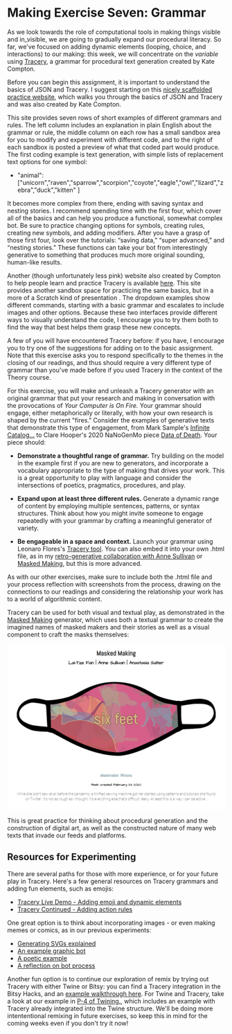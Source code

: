 # Making Exercise Seven: Grammar

As we look towards the role of computational tools in making things visible and in_visible, we are going to gradually expand our procedural literacy. So far, we've focused on adding dynamic elements (looping, choice, and interactions) to our making: this week, we will concentrate on the *variable* using [Tracery](https://tracery.io/), a grammar for procedural text generation created by Kate Compton.

Before you can begin this assignment, it is important to understand the basics of JSON and Tracery. I suggest starting on this [nicely scaffolded practice website](http://www.crystalcodepalace.com/traceryTut.html), which walks you through the basics of JSON and Tracery and was also created by Kate Compton.
 
This site provides seven rows of short examples of different grammars and rules. The left column includes an explanation in plain English about the grammar or rule, the middle column on each row has a small sandbox area for you to modify and experiment with different code, and to the right of each sandbox is posted a preview of what that coded part would produce. The first coding example is text generation, with simple lists of replacement text options for one symbol: 

- "animal": ["unicorn","raven","sparrow","scorpion","coyote","eagle","owl","lizard","zebra","duck","kitten"
] 

It becomes more complex from there, ending with saving syntax and nesting stories. I recommend spending time with the first four, which cover all of the basics and can help you produce a functional, somewhat complex bot. Be sure to practice changing options for symbols, creating rules, creating new symbols, and adding modifiers. After you have a grasp of those first four, look over the tutorials: “saving data,” “super advanced,” and “nesting stories.” These functions can take your bot from interestingly generative to something that produces much more original sounding, human-like results. 

Another (though unfortunately less pink) website also created by Compton to help people learn and practice Tracery is available [here](https://tracery.io/editor/). This site provides another sandbox space for practicing the same basics, but in a more of a Scratch kind of presentation . The dropdown examples show different commands, starting with a basic grammar and escalates to include images and other options. Because these two interfaces provide different ways to visually understand the code, I encourage you to try them both to find the way that best helps them grasp these new concepts.

A few of you will have encountered Tracery before: if you have, I encourage you to try one of the suggestions for adding on to the basic assignment. Note that this exercise asks you to respond specifically to the themes in the closing of our readings, and thus should require a very different type of grammar than you've made before if you used Tracery in the context of the Theory course.

For this exercise, you will make and unleash a Tracery generator with an original grammar that put your research and making in conversation with the provocations of *Your Computer is On Fire.* Your grammar should engage, either metaphorically or literally, with how your own research is shaped by the current "fires." Consider the examples of generative texts that demonstrate this type of engagement, from Mark Sample's [Infinite Catalog...](https://fugitivetexts.net/pandemicdreams/) to Clare Hooper's 2020 NaNoGenMo piece [Data of Death](https://github.com/NaNoGenMo/2020/issues/79). Your piece should:

- **Demonstrate a thoughtful range of grammar.** Try building on the model in the example first if you are new to generators, and incorporate a vocabulary appropriate to the type of making that drives your work. This is a great opportunity to play with language and consider the intersections of poetics, pragmatics, procedures, and play.

- **Expand upon at least three different rules.** Generate a dynamic range of content by employing multiple sentences, patterns, or syntax structures. Think about how you might invite someone to engage repeatedly with your grammar by crafting a meaningful generator of variety.

- **Be engageable in a space and context.** Launch your grammar using Leonaro Flores's [Tracery tool](https://leonardoflores.net/2360/2023/09/06/creative-project-1-generative-writing/). You can also embed it into your own .html file, as in my [retro-generative collaboration with Anne Sullivan](https://dalamar.neocities.org/) or [Masked Making](http://www.asdesigned.com/maskedmaking/), but this is more advanced.

As with our other exercises, make sure to include both the .html file and your process reflection with screenshots from the process, drawing on the connections to our readings and considering the relationship your work has to a world of algorithmic content.

Tracery can be used for both visual and textual play, as demonstrated in the [Masked Making](http://www.asdesigned.com/maskedmaking/) generator, which uses both a textual grammar to create the imagined names of masked makers and their stories as well as a visual component to craft the masks themselves:

![Masked Making](../img/../exercises/materials/masked.png)

This is great practice for thinking about procedural generation and the construction of digital art, as well as the constructed nature of many web texts that invade our feeds and platforms.

## Resources for Experimenting

There are several paths for those with more experience, or for your future play in Tracery. Here's a few general resources on Tracery grammars and adding fun elements, such as emojis:

- [Tracery Live Demo - Adding emoji and dynamic elements](https://gregoryaveryweir.github.io/tracery-live/)
- [Tracery Continued - Adding action rules](https://catn.decontextualize.com/public/notebooks/propp-inspired-tracery.html)

One great option is to think about incorporating images - or even making memes or comics, as in our previous experiments:

- [Generating SVGs explained](https://github.com/derekahmedzai/cheapbotsdonequick/blob/master/svg-tracery-image-bots.md)
- [An example graphic bot](https://cheapbotsdonequick.com/source/hashfacade)
- [A poetic example](https://cheapbotsdonequick.com/source/5x5poems)
- [A reflection on  bot process](https://harrygiles.org/2016/11/15/nabomamo-the-first-15-bots/)

Another fun option is to continue our exploration of remix by trying out Tracery with either Twine or Bitsy: you can find a Tracery integration in the Bitsy Hacks, and an [example walkthrough here](https://cephalopodunk.itch.io/silence-would-be-better/devlog/1802/bitsy-and-tracery-sitting-in-a-tree). For Twine and Tracery, take a look at our example in [P-4 of Twining.](https://www.fulcrum.org/concern/monographs/ms35tb924), which includes an example with Tracery already integrated into the Twine structure. We'll be doing more intententional remixing in future exercises, so keep this in mind for the coming weeks even if you don't try it now!
